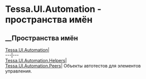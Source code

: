 # Tessa.UI.Automation - пространства имён
## __Пространства имён
[Tessa.UI.Automation](N_Tessa_UI_Automation.htm)|  
---|---  
[Tessa.UI.Automation.Helpers](N_Tessa_UI_Automation_Helpers.htm)|  
[Tessa.UI.Automation.Peers](N_Tessa_UI_Automation_Peers.htm)| Объекты
автотестов для элементов управления.
